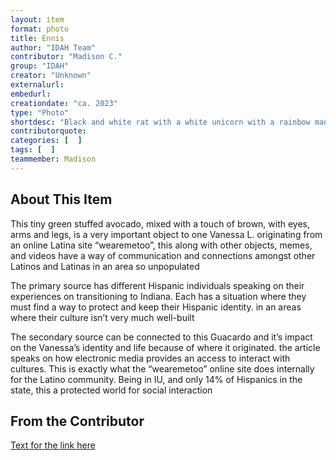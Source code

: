 ```yaml
---
layout: item
format: photo
title: Ennis
author: "IDAH Team"
contributor: "Madison C."
group: "IDAH"
creator: "Unknown"
externalurl: 
embedurl: 
creationdate: "ca. 2023"
type: "Photo"
shortdesc: "Black and white rat with a white unicorn with a rainbow mane and golden horn hat costume around his head, standing near a yellow blanket"
contributorquote: 
categories: [  ]
tags: [  ]
teammember: Madison
---
```


## About This Item

This tiny green stuffed avocado, mixed with a touch of brown, with eyes, arms and legs, is a very important object to one Vanessa L. originating from an online Latina site “wearemetoo”, this along with other objects, memes, and videos have a way of communication and connections amongst other Latinos and Latinas in an area so unpopulated

The primary source has different Hispanic individuals speaking on their experiences on transitioning to Indiana. Each has a situation where they must find a way to protect and keep their Hispanic identity. in an areas where their culture isn’t very much well-built

The secondary source can be connected to this Guacardo and it’s impact on the Vanessa’s identity and life because of where it originated. the article speaks on how electronic media provides an access to interact with cultures. This is exactly what the “wearemetoo” online site does internally for the Latino community. Being in IU, and only 14% of Hispanics in the state, this a protected world for social interaction

## From the Contributor 

[Text for the link here](www.jstor.org/stable/calicojournal.29.1.24.)
